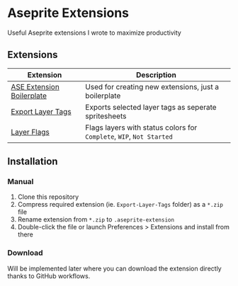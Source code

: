 # Aseprite Extensions
Useful Aseprite extensions I wrote to maximize productivity

## Extensions
| Extension                                                | Description                                                          |
| -------------------------------------------------------- | -------------------------------------------------------------------- |
| [ASE Extension Boilerplate](/ASE-Extension-Boilerplate/) | Used for creating new extensions, just a boilerplate                 |
| [Export Layer Tags](/Export-Layer-Tags/)                 | Exports selected layer tags as seperate spritesheets                 |
| [Layer Flags](/Layer-Flags/)                             | Flags layers with status colors for `Complete`, `WIP`, `Not Started` |

## Installation
### Manual
1. Clone this repository
2. Compress required extension (ie. `Export-Layer-Tags` folder) as a `*.zip` file
3. Rename extension from `*.zip` to `.aseprite-extension`
4. Double-click the file or launch Preferences > Extensions and install from there

### Download
Will be implemented later where you can download the extension directly thanks to GitHub workflows.
